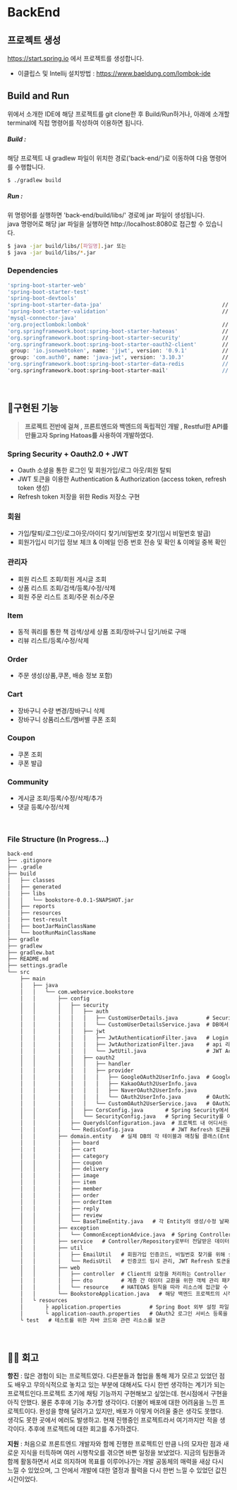 # BackEnd

## 프로젝트 생성
https://start.spring.io 에서 프로젝트를 생성합니다.
  - 이클립스 및 Intellij 설치방법 : https://www.baeldung.com/lombok-ide

## Build and Run
위에서 소개한 IDE에 해당 프로젝트를 git clone한 후 Build/Run하거나, 아래에 소개할 terminal에 직접 명령어를 작성하여 이용하면 됩니다.

##### Build : 
해당 프로젝트 내 gradlew 파일이 위치한 경로('back-end/')로 이동하여 다음 명령어를 수행합니다.
```bash
$ ./gradlew build
```

##### Run :
위 명령어를 실행하면 'back-end/build/libs/' 경로에 jar 파일이 생성됩니다.<br/>
java 명령어로 해당 jar 파일을 실행하면 http://localhost:8080로 접근할 수 있습니다.
```bash
$ java -jar build/libs/[파일명].jar 또는
$ java -jar build/libs/*.jar
```


### Dependencies

```bash
'spring-boot-starter-web'                                       
'spring-boot-starter-test'          
'spring-boot-devtools'              
'spring-boot-starter-data-jpa'                                      // spring data jpa 사용을 위한 라이브러리
'spring-boot-starter-validation'                                    // validation 체크를 위한 라이브러리
'mysql-connector-java'              
'org.projectlombok:lombok'                                          // 롬복
'org.springframework.boot:spring-boot-starter-hateoas'              // HATEOAS 추가 : Restful API 개발을 위한 라이브러리
'org.springframework.boot:spring-boot-starter-security'             // 스프링 시큐리티
'org.springframework.boot:spring-boot-starter-oauth2-client'        // OAuth2.0 사용 라이브러리
 group: 'io.jsonwebtoken', name: 'jjwt', version: '0.9.1'           // jwt 러이브러리 
 group: 'com.auth0', name: 'java-jwt', version: '3.10.3'            // jwt 러이브러리   
'org.springframework.boot:spring-boot-starter-data-redis            // Redis 추가 : Refresh 토큰 관리를 DB 대신 캐시 메모리에서 관리하기 위함
'org.springframework.boot:spring-boot-starter-mail'                 // 이메일 인증 : 위한 이메일 관련 객체 사용
```


<br/>

## 🔧구현된 기능
    

> **프로젝트 전반에 걸쳐 , 프론트엔드와 백엔드의 독립적인 개발 , Restful한 API를 만들고자 Spring Hatoas를 사용하여 개발하였다.**


### Spring Security + Oauth2.0 + JWT
- Oauth 소셜을 통한 로그인 및 회원가입/로그 아웃/회원 탈퇴
- JWT 토큰을 이용한 Authentication & Authorization (access token, refresh token 생성)
- Refresh token 저장을 위한 Redis 저장소 구현 

### 회원
- 가입/탈퇴/로그인/로그아웃/아이디 찾기/비밀번호 찾기(임시 비밀번호 발급)
- 회원가입시 미기입 정보 체크 & 이메일 인증 번호 전송 및 확인 & 이메일 중복 확인

### 관리자
- 회원 리스트 조회/회원 게시글 조회
- 상품 리스트 조회/검색/등록/수정/삭제
- 회원 주문 리스트 조회/주문 취소/주문

### Item 
- 동적 쿼리를 통한 책 검색/상세 상품 조회/장바구니 담기/바로 구매
- 리뷰 리스트/등록/수정/삭제

### Order
- 주문 생성(상품,쿠폰, 배송 정보 포함)

### Cart
- 장바구니 수량 변경/장바구니 삭제
- 장바구니 상품리스트/멤버별 쿠폰 조회

### Coupon
- 쿠폰 조회
- 쿠폰 발급

### Community
- 게시글 조회/등록/수정/삭제/추가
- 댓글 등록/수정/삭제

<br/>


### File Structure (In Progress...)

```markdown
back-end
├── .gitignore       
├── .gradle
├── build
│   ├── classes
│   ├── generated
│   ├── libs
│   │   └── bookstore-0.0.1-SNAPSHOT.jar
│   ├── reports
│   ├── resources
│   ├── test-result
│   ├── bootJarMainClassName
│   └── bootRunMainClassName
├── gradle
├── gradlew
├── gradlew.bat
├── README.md
├── settings.gradle
└── src
    ├── main
    │	├── java
    │	│   └── com.webservice.bookstore	
    │   │       ├── config
    │   │       │   ├── security
    │   │       │   │   ├── auth
    │   │       │   │   │   ├── CustomUserDetails.java         # Security에서 (일반/OAuth2) 회원 정보를 관리하는 UserDetails 인터페이스 구현체
    │   │       │   │   │   └── CustomUserDetailsService.java  # DB에서 회원 정보를 가져오는 역할하는 UserDetailsService 인터페이스 구현체
    │   │       │   │   ├── jwt 
    │   │       │   │   │   ├── JwtAuthenticationFilter.java   # Login 요청 시 인증 절차를 처리하는 Filter
    │   │       │   │   │   ├── JwtAuthorizationFilter.java    # api 리소스 요청에 대한 JWT의 권한 및 토큰 유효여부 검증하는 Filter
    │   │       │   │   │   └── JwtUtil.java                   # JWT Access/Refresh 토큰 생성 및 검증 처리 담당 클래스
    │   │       │   │   ├── oauth2
    │   │       │   │   │   ├── handler
    │   │       │   │   │   ├── provider
    │   │       │   │   │   │   ├── GoogleOAuth2UserInfo.java  # Google/Kakao/Naver부터 회원 정보를 추출하는 OAuth2UserInfo 인터페이스 구현체
    │   │       │   │   │   │   ├── KakaoOAuth2UserInfo.java
    │   │       │   │   │   │   ├── NaverOAuth2UserInfo.java
    │   │       │   │   │   │   └── OAuth2UserInfo.java        # OAuth2 Provider로부터 받은 정보를 매칭할 인터페이스
    │   │       │   │   │   └── CustomOAuth2UserService.java   # OAuth2 회원 정보 기반으로 회원가입 및 정보 업데이트, JWT 토큰 제공 담당 Service
    │   │       │   │   ├── CorsConfig.java       # Spring Security에서 제공하는 CORS 정책 제어 기본 설정
    │   │       │   │   └── SecurityConfig.java   # Spring Security를 이용해 인증 및 인가 처리 여부 등을 기본 설정
    │   │       │   ├── QuerydslConfiguration.java  # 프로젝트 내 어디서든 QueryDSL을 사용할 수 있도록 기본 설정
    │   │       │   └── RedisConfig.java            # JWT Refresh 토큰을 관리하는 Redis 기본 세팅
    │   │       ├── domain.entity   # 실제 DB의 각 테이블과 매칭될 클래스(Entity) 및 DB에 직접 접근하는 Repository 컴포넌트 관리 패키지
    │   │       │   ├── board                                 
    │   │       │   ├── cart
    │   │       │   ├── category
    │   │       │   ├── coupon
    │   │       │   ├── delivery
    │   │       │   ├── image
    │   │       │   ├── item
    │   │       │   ├── member
    │   │       │   ├── order
    │   │       │   ├── orderItem
    │   │       │   ├── reply
    │   │       │   ├── review
    │   │       │   └── BaseTimeEntity.java   # 각 Entity의 생성/수정 날짜시간을 자동으로 관리해주는 추상화 클래스
    │   │       ├── exception
    │   │       │   └── CommonExceptionAdvice.java  # Spring Controller에서 발생하는 예외 처리 담당 클래스
    │   │       ├── service   # Controller/Repository로부터 전달받은 데이터를 가공하는 Service 컴포넌트를 관리하는 패키지
    │   │       ├── util
    │   │       │   ├── EmailUtil   # 회원가입 인증코드, 비밀번호 찾기를 위해 실제로 이메일 전송을 담당하는 클래스 
    │   │       │   └── RedisUtil   # 인증코드 임시 관리, JWT Refresh 토큰을 관리하는 Redis 저장소 관리를 담당하는 클래스                                                                     
    │   │       ├── web
    │   │       │   ├── controller  # Client의 요청을 처리하는 Controller 컴포넌트 관리 패키지
    │   │       │   ├── dto         # 계층 간 데이터 교환을 위한 객체 관리 패키지
    │   │       │   └── resource    # HATEOAS 원칙을 따라 리소스에 접근할 수 있는 링크 레퍼런스인 Links를 제공하는 클래스 관리 패키지
    │   │       └── BookstoreApplication.java   # 해당 백엔드 프로젝트의 시작 클래스
    │   └ resources
    │	    ├ application.properties         # Spring Boot 외부 설정 파일 
    │	    └ application-oauth.properties   # OAuth2 로그인 서비스 등록을 위한 설정 파일       
    └ test   # 테스트를 위한 자바 코드와 관련 리소스를 보관
```


<br/>


## 🤜🤛 회고

**항진** : 많은 경험이 되는 프로젝트였다. 다른분들과 협업을 통해 제가 모르고 있었던 점도 배우고 무의식적으로 놓치고 있는 부분에 대해서도 다시 한번 생각하는 계기가 되는 프로젝트인다.프로젝트 초기에 채팅 기능까지 구현해보고 싶었는데. 현시점에서 구현을 아직 안했다. 물론 추후에 기능 추가할 생각이다. 더불어 배포에 대한 어려움을 느낀 프로젝트이다. 완성을 향해 달려가고 있지만, 배포가 이렇게 어려울 줄은 생각도 못했다. 생각도 못한 곳에서 에러도 발생하고. 현재 진행중인 프로젝트라서 여기까지만 적을 생각이다. 추후에 프로젝트에 대한 회고를 추가하겠다.

**지원** : 처음으로 프론트엔드 개발자와 함께 진행한 프로젝트인 만큼 나의 모자란 점과 새로운 지식을 터득하며 여러 시행착오를 겪으면 바쁜 일정을 보냈었다. 지금의 팀원들과 함께 활동하면서 서로 의지하며 목표를 이루어나가는 개발 공동체의 매력을 새삼 다시 느낄 수 있었으며, 그 안에서 개발에 대한 열정과 활력을 다시 한번 느낄 수 있었던 값진 시간이었다.

